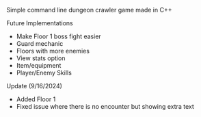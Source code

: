 Simple command line dungeon crawler game made in C++

Future Implementations 
- Make Floor 1 boss fight easier
- Guard mechanic
- Floors with more enemies
- View stats option
- Item/equipment
- Player/Enemy Skills

Update (9/16/2024)
- Added Floor 1
- Fixed issue where there is no encounter but showing extra text

